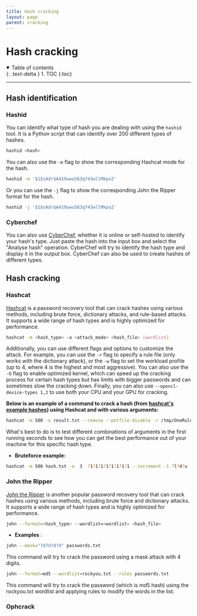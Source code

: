 ```yaml
---
title: Hash cracking
layout: page
parent: cracking
---
```


# Hash cracking

<details open markdown="block">
  <summary>
    Table of contents
  </summary>
  {: .text-delta }
1. TOC
{:toc}
</details>

---

## Hash identification

### Hashid

You can identify what type of hash you are dealing with using the `hashid` tool. It is a Python script that can identify over 200 different types of hashes.

```bash
hashid <hash>
```

You can also use the `-m` flag to show the corresponding Hashcat mode for the hash.

```bash
hashid -m '$1$sAdr$A419uwu583q743wllMkpo2'
```

Or you can use the `-j` flag to show the corresponding John the Ripper format for the hash.

```bash
hashid -j '$1$sAdr$A419uwu583q743wllMkpo2'
```

### Cyberchef

You can also use [CyberChef](https://gchq.github.io/CyberChef/), whether it is online or self-hosted to identify your hash's type. Just paste the hash into the input box and select the "Analyse hash" operation. CyberChef will try to identify the hash type and display it in the output box.
CyberChef can also be used to create hashes of different types.

## Hash cracking

### Hashcat

[Hashcat](https://hashcat.net/hashcat/) is a password recovery tool that can crack hashes using various methods, including brute force, dictionary attacks, and rule-based attacks. It supports a wide range of hash types and is highly optimized for performance.

```bash
hashcat -m <hash_type> -a <attack_mode> <hash_file> [wordlist]
```

Additionally, you can use different flags and options to customize the attack. For example, you can use the `-r` flag to specify a rule file (only works with the dictionary attack), or the `-w` flag to set the workload profile (up to 4, where 4 is the highest and most aggressive). You can also use the `-O` flag to enable optimized kernel, which can speed up the cracking process for certain hash types but has limits with bigger passwords and can sometimes slow the cracking down. Finally, you can also use `--opencl-device-types 1,2` to use both your CPU and your GPU for cracking.

**Below is an example of a command to crack a hash (from [hashcat's example hashes](https://hashcat.net/wiki/doku.php?id=example_hashes)) using Hashcat and with various arguments:**

```bash
hashcat -m 500 -o result.txt --remove --potfile-disable -r /tmp/OneRuleToRuleThemStill/OneRuleToRuleThemStill.rule --username "administrator:\$1\$28772684\$iEwNOgGugqO9.bIz5sk8k/" /tmp/wordlists/passwords/password.txt -w 4 --opencl-device-types 1,2 
```

What's best to do is to test different combinations of arguments in the first running seconds to see how you can get the best performance out of your machine for this specific hash type.

- **Bruteforce example:**

```bash
hashcat -m 500 hash.txt -a  3  ?1?1?1?1?1?1?1?1 --increment -1 ?l?d?u
```

### John the Ripper

[John the Ripper](https://www.openwall.com/john/) is another popular password recovery tool that can crack hashes using various methods, including brute force and dictionary attacks. It supports a wide range of hash types and is highly optimized for performance.

```bash
john --format=<hash_type> --wordlist=<wordlist> <hash_file>
```

- **Examples** :

```bash
john --mask="?d?d?d?d" passwords.txt
```

This command will try to crack the password using a mask attack with 4 digits.

```bash
john --format=md5 --wordlist=rockyou.txt --rules passwords.txt
```

This command will try to crack the password (which is md5 hash) using the rockyou.txt wordlist and applying rules to modify the words in the list.

### Ophcrack
